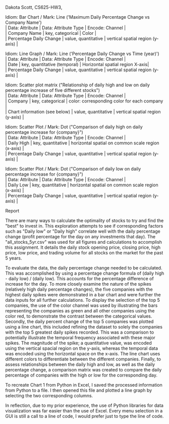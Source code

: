 Dakota Scott, CS625-HW3, 

Idiom: Bar Chart / Mark: Line  ('Maximum Daily Percentage Change vs Company Name')  
| Data: Attribute           | Data: Attribute Type  | Encode: Channel |  
| Company Name              | key, categorical      | Color |  
| Percentage Daily Change   | value, quantitative | vertical spatial region (y-axis) |  

Idiom: Line Graph / Mark: Line ('Percentage Daily Change vs Time (year)')  
| Data: Attribute           | Data: Attribute Type                  | Encode: Channel |  
| Date                      | key, quantitative (temporal)        | Horizontal spatial region X-axis|  
| Percentage Daily Change   | value, quantitative                 | vertical spatial region (y-axis) |  


Idiom: Scatter plot matrix ("Relationship of daily high and low on daily percentage increase of five different stocks")  
| Data: Attribute               | Data: Attribute Type                  | Encode: Channel |  
| Company                       | key, categorical                      | color: corresponding color for each company |  
| Chart information (see below) | value, quantitative                 | vertical spatial region (y-axis) |  
  
Idiom: Scatter Plot / Mark: Dot  ("Comparison of daily high on daily percentage increase for {company}")  
| Data: Attribute           | Data: Attribute Type                  | Encode: Channel |  
| Daily High                | key, quantitative                     | horizontal spatial on common scale region (x-axis) |  
| Percentage Daily Change   | value, quantitative                 | vertical spatial region (y-axis) |  
  
Idiom: Scatter Plot / Mark: Dot  ("Comparison of daily low on daily percentage increase for {company}")  
| Data: Attribute           | Data: Attribute Type                  | Encode: Channel |  
| Daily Low                 | key, quantitative                     | horizontal spatial on common scale region (x-axis) |  
| Percentage Daily Change   | value, quantitative                 | vertical spatial region (y-axis) |  


Report

There are many ways to calculate the optimality of stocks to try and find the "best" to invest in. This exploration attempts to see if corresponding factors such as "Daily low" or "Daily high" correlate well with the daily percentage change (profit percentage for the day on any investments that day). The "all_stocks_5yr.csv" was used for all figures and calculations to accomplish this assignment. It details the daily stock opening price, closing price, high price, low price, and trading volume for all stocks on the market for the past 5 years.  

To evaluate the data, the daily percentage change needed to be calculated. This was accomplished by using a percentage change formula of  (daily high - daily low) / (daily low). This accounts for the percentage difference of increase for the day. To more closely examine the nature of the spikes (relatively high daily percentage changes), the five companies with the highest daily spikes were demonstrated in a bar chart and were further the data inputs for all further calculations. To display the selection of the top 5 companies, the use of the color channel was used by illustrating the bars representing the companies as green and all other companies using the color red, to demonstrate the contrast between the categorical values. Secondly, the daily percent change of the top 5 companies was plotted using a line chart, this included refining the dataset to solely the companies with the top 5 greatest daily spikes recorded. This was a comparison to potentially illustrate the temporal frequency associated with these major spikes. The magnitude of the spike; a quantitative value, was encoded using the vertical spacial region on the y-axis, whereas the temporal data was encoded using the horizontal space on the x-axis. The line chart uses different colors to differentiate between the different companies. Finally, to assess relationships between the daily high and low, as well as the daily percentage change, a comparison matrix was created to compare the daily percentage of companies with the high or low for the corresponding day.  

To recreate Chart 1 from Python in Excel, I saved the processed information from Python to a file. I then opened this file and plotted a line graph by selecting the two corresponding columns.  

In reflection, due to my prior experience, the use of Python libraries for data visualization was far easier than the use of Excel. Every menu selection in a GUI is still a call to a line of code, I would prefer just to type the line of code.  
